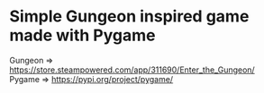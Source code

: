 # Simple Gungeon inspired game made with Pygame

Gungeon ⇒ <https://store.steampowered.com/app/311690/Enter_the_Gungeon/>  
Pygame ⇒ <https://pypi.org/project/pygame/>
